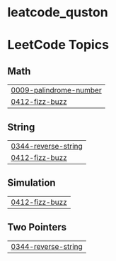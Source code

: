 ﻿# leatcode_quston

<!---LeetCode Topics Start-->
# LeetCode Topics
## Math
|  |
| ------- |
| [0009-palindrome-number](https://github.com/muhammedinshad30-web/leatcode_quston/tree/master/0009-palindrome-number) |
| [0412-fizz-buzz](https://github.com/muhammedinshad30-web/leatcode_quston/tree/master/0412-fizz-buzz) |
## String
|  |
| ------- |
| [0344-reverse-string](https://github.com/muhammedinshad30-web/leatcode_quston/tree/master/0344-reverse-string) |
| [0412-fizz-buzz](https://github.com/muhammedinshad30-web/leatcode_quston/tree/master/0412-fizz-buzz) |
## Simulation
|  |
| ------- |
| [0412-fizz-buzz](https://github.com/muhammedinshad30-web/leatcode_quston/tree/master/0412-fizz-buzz) |
## Two Pointers
|  |
| ------- |
| [0344-reverse-string](https://github.com/muhammedinshad30-web/leatcode_quston/tree/master/0344-reverse-string) |
<!---LeetCode Topics End-->